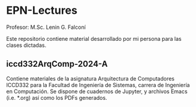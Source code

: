 # EPN-Lectures 

Profesor: M.Sc. Lenin G. Falconí

Este repositorio contiene material desarrollado por mi persona para las clases dictadas.

## iccd332ArqComp-2024-A

Contiene materiales de la asignatura Arquitectura de Computadores ICCD332 para la Facultad de Ingeniería de Sistemas, carrera de Ingeniería en Computación. Se dispone de cuadernos de Jupyter, y archivos Emacs (i.e. *.org) así como los PDFs generados.